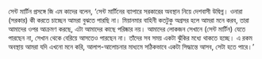 সেন্ট মার্টিন প্রসঙ্গে জি এম কাদের বলেন, ‘সেন্ট মার্টিনের ব্যাপারে সরকারের অবস্থান নিয়ে দেশবাসী উদ্বিগ্ন। ওনারা (সরকার) কী করতে চাচ্ছেন আমরা বুঝতে পারছি না। মিয়ানমার বাহিনী কতটুকু অগ্রসর হলে আমরা মনে করব, তারা আমাদের ওপর আক্রমণ করছে, এটা আমাদের কাছে পরিষ্কার নয়। আমাদের লোকজন সেখানে (সেন্ট মার্টিন) যেতে পারছেন না, সেখান থেকে বেরিয়ে আসতেও পারছেন না। তাঁদের সব সময় একটা ঝুঁকির মধ্যে থাকতে হচ্ছে। এ রকম অবস্থায় আমরা যদি এখনো মনে করি, আলাপ-আলোচনার মাধ্যমে সঠিকভাবে একটা সিদ্ধান্তে আসব, সেটা হতে পারে।’
